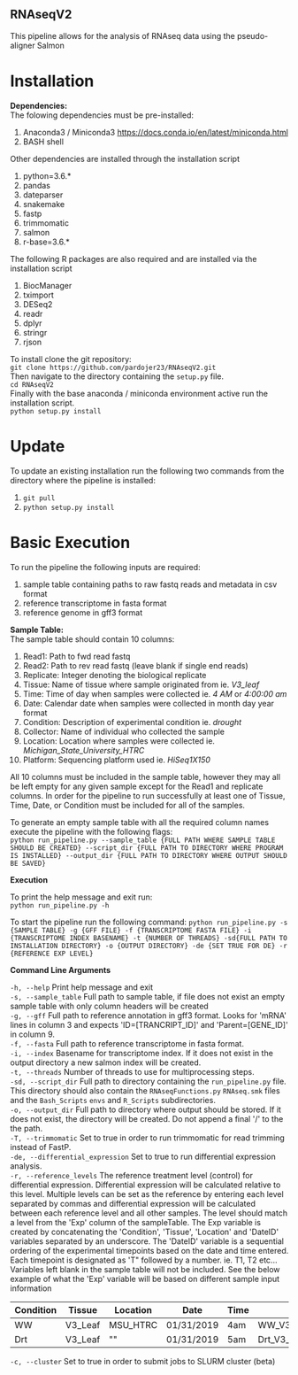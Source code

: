## RNAseqV2
This pipeline allows for the analysis of RNAseq data using the pseudo-aligner Salmon

# Installation <br>
**Dependencies:**<br>
The folowing dependencies must be pre-installed:
1. Anaconda3 / Miniconda3 https://docs.conda.io/en/latest/miniconda.html
2. BASH shell

Other dependencies are installed through the installation script
1. python=3.6.*
2. pandas
3. dateparser
4. snakemake
5. fastp
6. trimmomatic
7. salmon
8. r-base=3.6.*

The following R packages are also required and are installed via the installation script
1. BiocManager
2. tximport
3. DESeq2
4. readr
5. dplyr
6. stringr
7. rjson

To install clone the git repository: <br>
`git clone https://github.com/pardojer23/RNAseqV2.git` <br>
Then navigate to the directory containing the `setup.py` file. <br>
`cd RNAseqV2`<br>
Finally with the base anaconda / miniconda environment active run the installation script. <br>
`python setup.py install`

# Update

To update an existing installation run the following two commands from the directory where the pipeline is installed: <br>

1. `git pull`
2. `python setup.py install`
# Basic Execution
To run the pipeline the following inputs are required:
1. sample table containing paths to raw fastq reads and metadata in csv format
2. reference transcriptome in fasta format
3. reference genome in gff3 format

**Sample Table:** <br>
The sample table should contain 10 columns:
1. Read1: Path to fwd read fastq
2. Read2: Path to rev read fastq (leave blank if single end reads)
3. Replicate: Integer denoting the biological replicate
4. Tissue: Name of tissue where sample originated from ie. *V3_leaf*
5. Time: Time of day when samples were collected ie. *4 AM* or *4:00:00 am*
6. Date: Calendar date when samples were collected in month day year format
7. Condition: Description of experimental condition ie. *drought*
8. Collector: Name of individual who collected the sample
9. Location: Location where samples were collected ie. *Michigan_State_University_HTRC*
10. Platform: Sequencing platform used ie. *HiSeq1X150* <br>

All 10 columns must be included in the sample table, however they may all be left empty for any given sample except for the Read1 and replicate columns.
In order for the pipeline to run successfully at least one of Tissue, Time, Date, or Condition must be included for all of the samples. <br>

To generate an empty sample table with all the required column names execute the pipeline with the following flags: <br>
`python run_pipeline.py --sample_table {FULL PATH WHERE SAMPLE TABLE SHOULD BE CREATED} --script_dir {FULL PATH TO DIRECTORY WHERE PROGRAM IS INSTALLED} --output_dir {FULL PATH TO DIRECTORY WHERE OUTPUT SHOULD BE SAVED}` <br>

**Execution**
 
To print the help message and exit run: <br>
`python run_pipeline.py -h`

To start the pipeline run the following command:
`python run_pipeline.py -s {SAMPLE TABLE} -g {GFF FILE} -f {TRANSCRIPTOME FASTA FILE} -i {TRANSCRIPTOME INDEX BASENAME} -t {NUMBER OF THREADS} -sd{FULL PATH TO INSTALLATION DIRECTORY} -o {OUTPUT DIRECTORY} -de {SET TRUE FOR DE} -r {REFERENCE EXP LEVEL}` <br>

**Command Line Arguments**

`-h, --help` Print help message and exit <br>
`-s, --sample_table` Full path to sample table, if file does not exist an empty sample table with only column headers will be created <br>
`-g, --gff` Full path to reference annotation in gff3 format. Looks for 'mRNA' lines in column 3 and expects 'ID=[TRANCRIPT_ID]' and 'Parent=[GENE_ID]' in column 9. <br>
`-f, --fasta` Full path to reference transcriptome in fasta format. <br>
`-i, --index` Basename for transcriptome index. If it does not exist in the output directory a new salmon index will be created. <br>
`-t, --threads` Number of threads to use for multiprocessing steps. <br>
`-sd, --script_dir` Full path to directory containing the `run_pipeline.py` file. This directory should also contain the `RNAseqFunctions.py` `RNAseq.smk` files and the `Bash_Scripts` `envs` and `R_Scripts` subdirectories. <br>
`-o, --output_dir` Full path to directory where output should be stored. If it does not exist, the directory will be created. Do not append a final '/' to the the path. <br>
`-T, --trimmomatic` Set to true in order to run trimmomatic for read trimming instead of FastP. <br>
`-de, --differential_expression` Set to true to run differential expression analysis. <br>
`-r, --reference_levels` The reference treatment level (control) for differential expression. 
Differential expression will be calculated relative to this level. 
Multiple levels can be set as the reference by entering each level separated by commas and differential expression will be calculated between each reference level and all other samples. 
The level should match a level from the 'Exp' column of the sampleTable. The Exp variable is created by concatenating the 'Condition', 'Tissue', 'Location' and 'DateID' variables separated by an underscore. 
The 'DateID' variable is a sequential ordering of the experimental timepoints based on the date and time entered. Each timepoint is designated as 'T" followed by a number. ie. T1, T2 etc... 
Variables left blank in the sample table will not be included. See the below example of what the 'Exp' variable will be based on different sample input information <br>

 |Condition|Tissue|Location|Date|Time|Exp|
 |---------|------|--------|----|----|---|
 |WW|V3_Leaf|MSU_HTRC|01/31/2019|4am|WW_V3_Leaf_MSU_HTRC_T1|
 |Drt|V3_Leaf|""|01/31/2019|5am|Drt_V3_Leaf_T2|
 
 `-c, --cluster` Set to true in order to submit jobs to SLURM cluster (beta)
 






